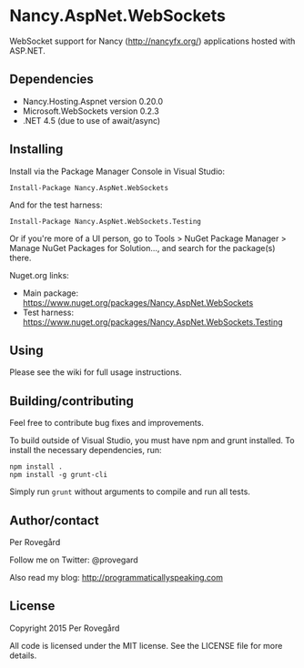 # Nancy.AspNet.WebSockets

WebSocket support for Nancy (http://nancyfx.org/) applications hosted with ASP.NET.

## Dependencies

* Nancy.Hosting.Aspnet version 0.20.0
* Microsoft.WebSockets version 0.2.3
* .NET 4.5 (due to use of await/async)

## Installing

Install via the Package Manager Console in Visual Studio:

    Install-Package Nancy.AspNet.WebSockets

And for the test harness:

    Install-Package Nancy.AspNet.WebSockets.Testing

Or if you're more of a UI person, go to Tools &gt; NuGet Package Manager &gt; Manage NuGet Packages for Solution...,
and search for the package(s) there.

Nuget.org links:

* Main package: https://www.nuget.org/packages/Nancy.AspNet.WebSockets
* Test harness: https://www.nuget.org/packages/Nancy.AspNet.WebSockets.Testing

## Using

Please see the wiki for full usage instructions.

## Building/contributing

Feel free to contribute bug fixes and improvements.

To build outside of Visual Studio, you must have npm and grunt installed. To install
the necessary dependencies, run:

    npm install .
    npm install -g grunt-cli

Simply run `grunt` without arguments to compile and run all tests.

## Author/contact

Per Roveg&aring;rd

Follow me on Twitter: @provegard

Also read my blog: http://programmaticallyspeaking.com

## License

Copyright 2015 Per Roveg&aring;rd

All code is licensed under the MIT license. See the LICENSE file for more details.


